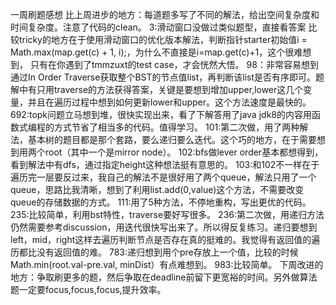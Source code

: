 一周刷题感想
比上周进步的地方：每道题多写了不同的解法，给出空间复杂度和时间复杂度。注意了代码的clean。
3:滑动窗口没做过类似题型，直接看答案
比较tricky的地方在于使用滑动窗口的优化版本解法，判断指针starter初始值i = Math.max(map.get(c) + 1, i);，为什么不直接是i=map.get(c)+1，这个很难想到，
只有在你遇到了tmmzuxt的test case，才会恍然大悟。
98：非常容易想到通过In Order Traverse获取整个BST的节点值list，再判断该list是否有序即可。题解中有只用traverse的方法获得答案，关键是要想到增加upper,lower这几个变量，并且在遍历过程中想到如何更新lower和upper。这个方法速度是最快的。
692:topk问题立马想到堆，很快实现出来，看了下解答用了java jdk8的内容用函数式编程的方式节省了相当多的代码。值得学习。
101:第二次做，用了两种解法，基本树的题目都是那个套路，要么递归要么迭代。这个巧的地方，在于需要想到用两个root（其中一个是mirror node）。
102:bfs做lever order基本都想得到，看到解法中有dfs，通过指定height这种想法挺有意思的。
103:和102不一样在于遍历完一层要反过来，我自己的解法不是很好用了两个queue，解法只用了一个queue，思路比我清晰，想到了利用list.add(0,value)这个方法，不需要改变queue的存储数据的方式。
111:用了5种方法，不停地重构，写出更优的代码。
235:比较简单，利用bst特性，traverse要好写很多。
236:第二次做，用递归方法仍然需要参考discussion，用迭代很快写出来了。所以得反复练习。递归要想到left，mid，right这样去遍历判断节点是否存在真的挺难的。我觉得有返回值的遍历都比没有返回值的难。
783:递归想到用个pre存放上一个值，比较的时候Math.min(root.val-pre.val, minDist）有点难想到。
983:比较简单。
下周改进的地方：争取刷更多的题，然后争取在deadline前留下更宽裕的时间。另外做算法题一定要focus,focus,focus,提升效率。
